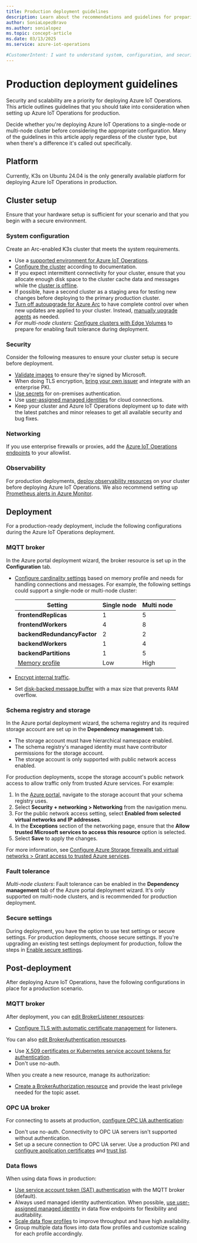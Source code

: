 ```yaml
---
title: Production deployment guidelines
description: Learn about the recommendations and guidelines for preparing Azure IoT Operations for a production deployment.
author: SoniaLopezBravo
ms.author: sonialopez
ms.topic: concept-article
ms.date: 03/13/2025
ms.service: azure-iot-operations

#CustomerIntent: I want to understand system, configuration, and security best practices before deploying to production.
---
```


# Production deployment guidelines

Security and scalability are a priority for deploying Azure IoT Operations. This article outlines guidelines that you should take into consideration when setting up Azure IoT Operations for production.

Decide whether you're deploying Azure IoT Operations to a single-node or multi-node cluster before considering the appropriate configuration. Many of the guidelines in this article apply regardless of the cluster type, but when there's a difference it's called out specifically.

## Platform

Currently, K3s on Ubuntu 24.04 is the only generally available platform for deploying Azure IoT Operations in production.

## Cluster setup

Ensure that your hardware setup is sufficient for your scenario and that you begin with a secure environment.

### System configuration

Create an Arc-enabled K3s cluster that meets the system requirements.

* Use a [supported environment for Azure IoT Operations](../overview-iot-operations.md#supported-environments).
* [Configure the cluster](./howto-prepare-cluster.md) according to documentation.
* If you expect intermittent connectivity for your cluster, ensure that you allocate enough disk space to the cluster cache data and messages while the [cluster is offline](../overview-iot-operations.md#offline-support).
* If possible, have a second cluster as a staging area for testing new changes before deploying to the primary production cluster.
* [Turn off autoupgrade for Azure Arc](/azure/azure-arc/kubernetes/agent-upgrade#toggle-automatic-upgrade-on-or-off-when-connecting-a-cluster-to-azure-arc) to have complete control over when new updates are applied to your cluster. Instead, [manually upgrade agents](/azure/azure-arc/kubernetes/agent-upgrade#manually-upgrade-agents) as needed.
* *For multi-node clusters*: [Configure clusters with Edge Volumes](./howto-prepare-cluster.md#configure-multi-node-clusters-for-azure-container-storage) to prepare for enabling fault tolerance during deployment.

### Security

Consider the following measures to ensure your cluster setup is secure before deployment.

* [Validate images](../secure-iot-ops/howto-validate-images.md) to ensure they're signed by Microsoft.
* When doing TLS encryption, [bring your own issuer](../secure-iot-ops/concept-default-root-ca.md#bring-your-own-issuer) and integrate with an enterprise PKI.
* [Use secrets](../secure-iot-ops/howto-manage-secrets.md) for on-premises authentication.
* Use [user-assigned managed identities](./howto-enable-secure-settings.md#set-up-a-user-assigned-managed-identity-for-cloud-connections) for cloud connections.
* Keep your cluster and Azure IoT Operations deployment up to date with the latest patches and minor releases to get all available security and bug fixes.

### Networking

If you use enterprise firewalls or proxies, add the [Azure IoT Operations endpoints](./overview-deploy.md#azure-iot-operations-endpoints) to your allowlist.

### Observability

For production deployments, [deploy observability resources](../configure-observability-monitoring/howto-configure-observability.md) on your cluster before deploying Azure IoT Operations. We also recommend setting up [Prometheus alerts in Azure Monitor](/azure/azure-monitor/alerts/prometheus-alerts).

## Deployment

For a production-ready deployment, include the following configurations during the Azure IoT Operations deployment.

### MQTT broker

In the Azure portal deployment wizard, the broker resource is set up in the **Configuration** tab.

* [Configure cardinality settings](../manage-mqtt-broker/howto-configure-availability-scale.md#configure-cardinality-directly) based on memory profile and needs for handling connections and messages. For example, the following settings could support a single-node or multi-node cluster:

  | Setting | Single node | Multi node |
  | ------- | ----------- | ---------- |
  | **frontendReplicas** | 1 | 5 |
  | **frontendWorkers** | 4 | 8 |
  | **backendRedundancyFactor** | 2 | 2 |
  | **backendWorkers** | 1 | 4 |
  | **backendPartitions** | 1 | 5 |
  | [Memory profile](../manage-mqtt-broker/howto-configure-availability-scale.md#configure-memory-profile) | Low | High |

* [Encrypt internal traffic](../manage-mqtt-broker/howto-encrypt-internal-traffic.md).

* Set [disk-backed message buffer](../manage-mqtt-broker/howto-disk-backed-message-buffer.md) with a max size that prevents RAM overflow.

### Schema registry and storage

In the Azure portal deployment wizard, the schema registry and its required storage account are set up in the **Dependency management** tab.


* The storage account must have hierarchical namespace enabled.
* The schema registry's managed identity must have contributor permissions for the storage account.
* The storage account is only supported with public network access enabled.

For production deployments, scope the storage account's public network access to allow traffic only from trusted Azure services. For example:

1. In the [Azure portal](https://portal.azure.com), navigate to the storage account that your schema registry uses.
1. Select **Security + networking > Networking** from the navigation menu.
1. For the public network access setting, select **Enabled from selected virtual networks and IP addresses**.
1. In the **Exceptions** section of the networking page, ensure that the **Allow trusted Microsoft services to access this resource** option is selected.
1. Select **Save** to apply the changes.

For more information, see [Configure Azure Storage firewalls and virtual networks > Grant access to trusted Azure services](../../storage/common/storage-network-security.md#grant-access-to-trusted-azure-services).

### Fault tolerance

*Multi-node clusters*: Fault tolerance can be enabled in the **Dependency management** tab of the Azure portal deployment wizard. It's only supported on multi-node clusters, and is recommended for production deployment.

### Secure settings

During deployment, you have the option to use test settings or secure settings. For production deployments, choose secure settings. If you're upgrading an existing test settings deployment for production, follow the steps in [Enable secure settings](./howto-enable-secure-settings.md).

## Post-deployment

After deploying Azure IoT Operations, have the following configurations in place for a production scenario.

### MQTT broker

After deployment, you can [edit BrokerListener resources](../manage-mqtt-broker/howto-configure-brokerlistener.md):

* [Configure TLS with automatic certificate management](../manage-mqtt-broker/howto-configure-brokerlistener.md#configure-tls-with-automatic-certificate-management) for listeners.

You can also [edit BrokerAuthentication resources](../manage-mqtt-broker/howto-configure-authentication.md).

* Use [X.509 certificates or Kubernetes service account tokens for authentication](../manage-mqtt-broker/howto-configure-authentication.md#configure-authentication-method). 
* Don't use no-auth.

When you create a new resource, manage its authorization:

* [Create a BrokerAuthorization resource](../manage-mqtt-broker/howto-configure-authorization.md) and provide the least privilege needed for the topic asset.

### OPC UA broker

For connecting to assets at production, [configure OPC UA authentication](../discover-manage-assets/overview-opcua-broker-certificates-management.md):

* Don't use no-auth. Connectivity to OPC UA servers isn't supported without authentication.
* Set up a secure connection to OPC UA server. Use a production PKI and [configure application certificates](../discover-manage-assets/howto-configure-opcua-certificates-infrastructure.md#configure-a-self-signed-application-instance-certificate-for-the-connector-for-opc-ua) and [trust list](../discover-manage-assets/howto-configure-opcua-certificates-infrastructure.md#configure-the-trusted-certificates-list).

### Data flows

When using data flows in production:

* [Use service account token (SAT) authentication](../connect-to-cloud/howto-configure-mqtt-endpoint.md#kubernetes-service-account-token-sat) with the MQTT broker (default).
* Always used managed identity authentication. When possible, [use user-assigned managed identity](../connect-to-cloud/howto-configure-mqtt-endpoint.md#user-assigned-managed-identity) in data flow endpoints for flexibility and auditability.
* [Scale data flow profiles](../connect-to-cloud/howto-configure-dataflow-profile.md#scaling) to improve throughput and have high availability.
* Group multiple data flows into data flow profiles and customize scaling for each profile accordingly. 


